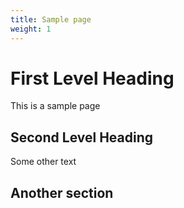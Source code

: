 ```yaml
---
title: Sample page
weight: 1
---
```

# First Level Heading

This is a sample page

## Second Level Heading

Some other text

## Another section

